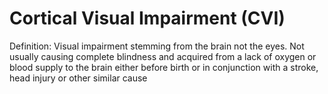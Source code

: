 # Cortical Visual Impairment (CVI)

Definition: Visual impairment stemming from the brain not the eyes. Not usually causing complete blindness and acquired from a lack of oxygen or blood supply to the brain either before birth or in conjunction with a stroke, head injury or other similar cause